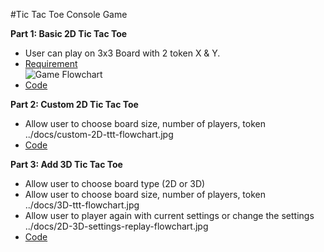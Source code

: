 ﻿#Tic Tac Toe Console Game
 
**Part 1: Basic 2D Tic Tac Toe**
- User can play on 3x3 Board with 2 token X & Y.
- [Requirement](https://github.com/MYOB-Technology/General_Developer/blob/main/katas/kata-foundational/foundational-kata-tictactoe.md)   
![Game Flowchart](https://raw.githubusercontent.com/myob-fma/tiffany-kata-tic-tac-toe/3D-tic-tac-toe/docs/tictactoe-flowchart.png?token=ACSEILDMQJVCO2FBPCQTCDK7TDUUO)
- [Code](https://github.com/myob-fma/tiffany-kata-tic-tac-toe/commit/c2bb36b298c53bb9b2696fe58dac353955423157)

**Part 2: Custom 2D Tic Tac Toe**
- Allow user to choose board size, number of players, token   
../docs/custom-2D-ttt-flowchart.jpg
- [Code](https://github.com/myob-fma/tiffany-kata-tic-tac-toe/commit/d59e5836d40ee1dd5bfa78786d99f040eece87e3)

**Part 3: Add 3D Tic Tac Toe**
- Allow user to choose board type (2D or 3D)
- Allow user to choose board size, number of players, token   
../docs/3D-ttt-flowchart.jpg
- Allow user to player again with current settings or change the settings   
../docs/2D-3D-settings-replay-flowchart.jpg
- [Code](https://github.com/myob-fma/tiffany-kata-tic-tac-toe/tree/3D-tic-tac-toe)